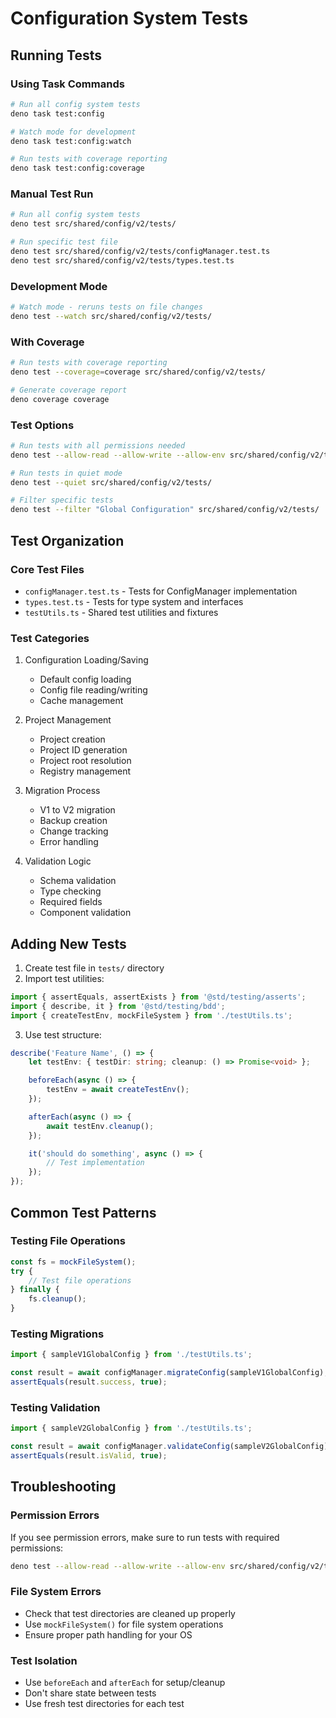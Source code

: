 # Configuration System Tests

## Running Tests

### Using Task Commands

```bash
# Run all config system tests
deno task test:config

# Watch mode for development
deno task test:config:watch

# Run tests with coverage reporting
deno task test:config:coverage
```

### Manual Test Run

```bash
# Run all config system tests
deno test src/shared/config/v2/tests/

# Run specific test file
deno test src/shared/config/v2/tests/configManager.test.ts
deno test src/shared/config/v2/tests/types.test.ts
```

### Development Mode

```bash
# Watch mode - reruns tests on file changes
deno test --watch src/shared/config/v2/tests/
```

### With Coverage

```bash
# Run tests with coverage reporting
deno test --coverage=coverage src/shared/config/v2/tests/

# Generate coverage report
deno coverage coverage
```

### Test Options

```bash
# Run tests with all permissions needed
deno test --allow-read --allow-write --allow-env src/shared/config/v2/tests/

# Run tests in quiet mode
deno test --quiet src/shared/config/v2/tests/

# Filter specific tests
deno test --filter "Global Configuration" src/shared/config/v2/tests/
```

## Test Organization

### Core Test Files

- `configManager.test.ts` - Tests for ConfigManager implementation
- `types.test.ts` - Tests for type system and interfaces
- `testUtils.ts` - Shared test utilities and fixtures

### Test Categories

1. Configuration Loading/Saving
   - Default config loading
   - Config file reading/writing
   - Cache management

2. Project Management
   - Project creation
   - Project ID generation
   - Project root resolution
   - Registry management

3. Migration Process
   - V1 to V2 migration
   - Backup creation
   - Change tracking
   - Error handling

4. Validation Logic
   - Schema validation
   - Type checking
   - Required fields
   - Component validation

## Adding New Tests

1. Create test file in `tests/` directory
2. Import test utilities:

```typescript
import { assertEquals, assertExists } from '@std/testing/asserts';
import { describe, it } from '@std/testing/bdd';
import { createTestEnv, mockFileSystem } from './testUtils.ts';
```

3. Use test structure:

```typescript
describe('Feature Name', () => {
	let testEnv: { testDir: string; cleanup: () => Promise<void> };

	beforeEach(async () => {
		testEnv = await createTestEnv();
	});

	afterEach(async () => {
		await testEnv.cleanup();
	});

	it('should do something', async () => {
		// Test implementation
	});
});
```

## Common Test Patterns

### Testing File Operations

```typescript
const fs = mockFileSystem();
try {
	// Test file operations
} finally {
	fs.cleanup();
}
```

### Testing Migrations

```typescript
import { sampleV1GlobalConfig } from './testUtils.ts';

const result = await configManager.migrateConfig(sampleV1GlobalConfig);
assertEquals(result.success, true);
```

### Testing Validation

```typescript
import { sampleV2GlobalConfig } from './testUtils.ts';

const result = await configManager.validateConfig(sampleV2GlobalConfig);
assertEquals(result.isValid, true);
```

## Troubleshooting

### Permission Errors

If you see permission errors, make sure to run tests with required permissions:

```bash
deno test --allow-read --allow-write --allow-env src/shared/config/v2/tests/
```

### File System Errors

- Check that test directories are cleaned up properly
- Use `mockFileSystem()` for file system operations
- Ensure proper path handling for your OS

### Test Isolation

- Use `beforeEach` and `afterEach` for setup/cleanup
- Don't share state between tests
- Use fresh test directories for each test
